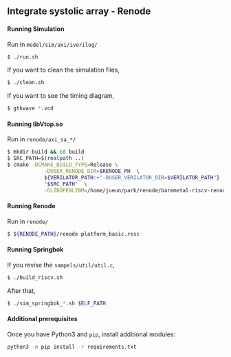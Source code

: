 ## Integrate systolic array - Renode

#### Running Simulation
Run in `model/sim/axi/iverilog/`
```bash
$ ./run.sh
```
If you want to clean the simulation files,
```bash
$ ./clean.sh
```
If you want to see the timing diagram, 
```bash
$ gtkwave *.vcd
```

#### Running libVtop.so
Run in `renode/axi_sa_*/`
```bash
$ mkdir build && cd build
$ SRC_PATH=$(realpath ..)
$ cmake -DCMAKE_BUILD_TYPE=Release \
            -DUSER_RENODE_DIR=$RENODE_PH  \
            ${VERILATOR_PATH:+"-DUSER_VERILATOR_DIR=$VERILATOR_PATH"}  \
            "$SRC_PATH"  \
            -DLIBOPENLIBM=/home/jueun/park/renode/baremetal-riscv-renode/renode-verilator-integration/lib/libopenlibm-Linux-x86_64.a
```

#### Running Renode
Run in `renode/`
```bash
$ ${RENODE_PATH}/renode platform_basic.resc
```

#### Running Springbok
If you revise the `sampels/util/util.c`,
```bash
$ ./build_riscv.sh
```

After that,
```bash
$ ./sim_springbok_*.sh $ELF_PATH
```

#### Additional prerequisites
Once you have Python3 and `pip`, install additional modules:
```bash
python3 -m pip install -r requirements.txt
```


